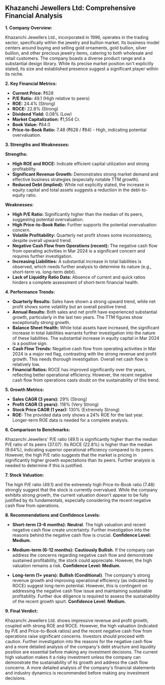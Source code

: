 ## Khazanchi Jewellers Ltd: Comprehensive Financial Analysis

**1. Company Overview:**

Khazanchi Jewellers Ltd., incorporated in 1996, operates in the trading sector, specifically within the jewelry and bullion market.  Its business model centers around buying and selling gold ornaments, gold bullion, silver bullion, and other precious jewelry items, catering to both wholesale and retail customers. The company boasts a diverse product range and a substantial design library.  While its precise market position isn't explicitly stated, its size and established presence suggest a significant player within its niche.

**2. Key Financial Metrics:**

* **Current Price:** ₹628
* **P/E Ratio:** 49.1 (High relative to peers)
* **ROE:** 24.4% (Strong)
* **ROCE:** 22.8% (Strong)
* **Dividend Yield:** 0.08% (Low)
* **Market Capitalization:** ₹1,554 Cr.
* **Book Value:** ₹84.0
* **Price-to-Book Ratio:** 7.48 (₹628 / ₹84) - High, indicating potential overvaluation.


**3. Strengths and Weaknesses:**

**Strengths:**

* **High ROE and ROCE:** Indicate efficient capital utilization and strong profitability.
* **Significant Revenue Growth:**  Demonstrates strong market demand and effective business strategies (especially notable TTM growth).
* **Reduced Debt (implied):**  While not explicitly stated, the increase in equity capital and total assets suggests a reduction in the debt-to-equity ratio.

**Weaknesses:**

* **High P/E Ratio:**  Significantly higher than the median of its peers, suggesting potential overvaluation.
* **High Price-to-Book Ratio:**  Further supports the potential overvaluation concern.
* **Volatile Profitability:** Quarterly net profit shows some inconsistency, despite overall upward trend.
* **Negative Cash Flow from Operations (recent):**  The negative cash flow from operating activities in Mar 2024 is a significant concern and requires further investigation.
* **Increasing Liabilities:**  A substantial increase in total liabilities is observed, which needs further analysis to determine its nature (e.g., short-term vs. long-term debt).
* **Lack of Liquidity Ratio Data:**  Absence of current and quick ratios hinders a complete assessment of short-term financial health.


**4. Performance Trends:**

* **Quarterly Results:** Sales have shown a strong upward trend, while net profit shows some volatility but an overall positive trend.
* **Annual Results:**  Both sales and net profit have experienced substantial growth, particularly in the last two years.  The TTM figures show exceptionally strong growth.
* **Balance Sheet Health:**  While total assets have increased, the significant increase in total liabilities warrants further investigation into the nature of these liabilities.  The substantial increase in equity capital in Mar 2024 is a positive sign.
* **Cash Flow Trends:**  Negative cash flow from operating activities in Mar 2024 is a major red flag, contrasting with the strong revenue and profit growth. This needs thorough investigation.  Overall net cash flow is relatively low.
* **Financial Ratios:** ROCE has improved significantly over the years, reflecting better operational efficiency.  However, the recent negative cash flow from operations casts doubt on the sustainability of this trend.


**5. Growth Metrics:**

* **Sales CAGR (3 years):** 29% (Strong)
* **Profit CAGR (3 years):** 118% (Very Strong)
* **Stock Price CAGR (1 year):** 130% (Extremely Strong)
* **ROE:**  The provided data only shows a 24% ROE for the last year.  Longer-term ROE data is needed for a complete analysis.


**6. Comparison to Benchmarks:**

Khazanchi Jewellers' P/E ratio (49.1) is significantly higher than the median P/E ratio of its peers (37.07).  Its ROCE (22.8%) is higher than the median (9.64%), indicating superior operational efficiency compared to its peers. However, the high P/E ratio suggests that the market is pricing in significantly higher growth expectations than its peers.  Further analysis is needed to determine if this is justified.


**7. Stock Valuation:**

The high P/E ratio (49.1) and the extremely high Price-to-Book ratio (7.48) strongly suggest that the stock is currently overvalued.  While the company exhibits strong growth, the current valuation doesn't appear to be fully justified by its fundamentals, especially considering the recent negative cash flow from operations.


**8. Recommendations and Confidence Levels:**

* **Short-term (3-6 months):** **Neutral**.  The high valuation and recent negative cash flow create uncertainty.  Further investigation into the reasons behind the negative cash flow is crucial.  **Confidence Level: Medium.**

* **Medium-term (6-12 months):** **Cautiously Bullish**.  If the company can address the concerns regarding negative cash flow and demonstrate sustained profitability, the stock could appreciate. However, the high valuation remains a risk. **Confidence Level: Medium.**

* **Long-term (1+ years):** **Bullish (Conditional)**.  The company's strong revenue growth and improving operational efficiency (as indicated by ROCE) suggest long-term potential.  However, this is contingent on addressing the negative cash flow issue and maintaining sustainable profitability.  Further due diligence is required to assess the sustainability of the recent growth spurt. **Confidence Level: Medium.**


**9. Final Verdict:**

Khazanchi Jewellers Ltd. shows impressive revenue and profit growth, coupled with strong ROE and ROCE. However, the high valuation (indicated by P/E and Price-to-Book ratios) and the recent negative cash flow from operations raise significant concerns.  Investors should proceed with caution.  Further investigation into the reasons for the negative cash flow and a more detailed analysis of the company's debt structure and liquidity position are essential before making any investment decisions.  The current high valuation makes it a risky investment unless the company can demonstrate the sustainability of its growth and address the cash flow concerns.  A more detailed analysis of the company's financial statements and industry dynamics is recommended before making any investment decisions.
